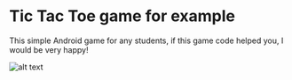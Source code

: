 # Tic Tac Toe game for example
This simple Android game for any students, if this game code helped you, I would be very happy!  

![alt text](https://i.imgur.com/8f1TOpC.png)
